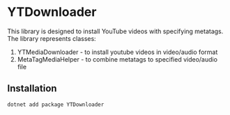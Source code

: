 # YTDownloader

This library is designed to install YouTube videos with specifying metatags.
The library represents classes:
1. YTMediaDownloader - to install youtube videos in video/audio format
2. MetaTagMediaHelper - to combine metatags to specified video/audio file

## Installation

```bash
dotnet add package YTDownloader
```